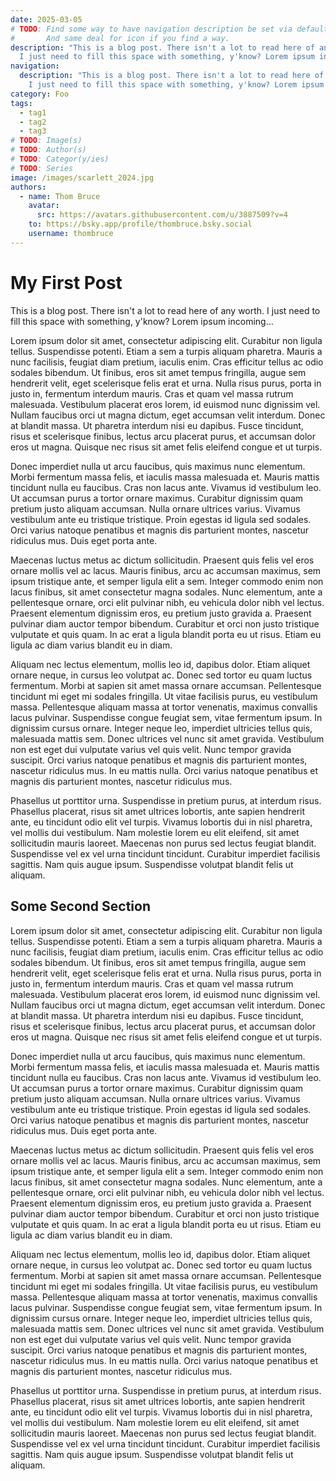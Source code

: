 ```yaml
---
date: 2025-03-05
# TODO: Find some way to have navigation description be set via default description if one is present.
#       And same deal for icon if you find a way.
description: "This is a blog post. There isn't a lot to read here of any worth.
  I just need to fill this space with something, y'know? Lorem ipsum incoming..."
navigation:
  description: "This is a blog post. There isn't a lot to read here of any worth.
    I just need to fill this space with something, y'know? Lorem ipsum incoming..."
category: Foo
tags:
  - tag1
  - tag2
  - tag3
# TODO: Image(s)
# TODO: Author(s)
# TODO: Categor(y/ies)
# TODO: Series
image: /images/scarlett_2024.jpg
authors:
  - name: Thom Bruce
    avatar:
      src: https://avatars.githubusercontent.com/u/3887509?v=4
    to: https://bsky.app/profile/thombruce.bsky.social
    username: thombruce
---
```


# My First Post

This is a blog post. There isn't a lot to read here of any worth. I just need to fill this space with something, y'know? Lorem ipsum incoming...

Lorem ipsum dolor sit amet, consectetur adipiscing elit. Curabitur non ligula tellus. Suspendisse potenti. Etiam a sem a turpis aliquam pharetra. Mauris a nunc facilisis, feugiat diam pretium, iaculis enim. Cras efficitur tellus ac odio sodales bibendum. Ut finibus, eros sit amet tempus fringilla, augue sem hendrerit velit, eget scelerisque felis erat et urna. Nulla risus purus, porta in justo in, fermentum interdum mauris. Cras et quam vel massa rutrum malesuada. Vestibulum placerat eros lorem, id euismod nunc dignissim vel. Nullam faucibus orci ut magna dictum, eget accumsan velit interdum. Donec at blandit massa. Ut pharetra interdum nisi eu dapibus. Fusce tincidunt, risus et scelerisque finibus, lectus arcu placerat purus, et accumsan dolor eros ut magna. Quisque nec risus sit amet felis eleifend congue et ut turpis.

Donec imperdiet nulla ut arcu faucibus, quis maximus nunc elementum. Morbi fermentum massa felis, et iaculis massa malesuada et. Mauris mattis tincidunt nulla eu faucibus. Cras non lacus ante. Vivamus id vestibulum leo. Ut accumsan purus a tortor ornare maximus. Curabitur dignissim quam pretium justo aliquam accumsan. Nulla ornare ultrices varius. Vivamus vestibulum ante eu tristique tristique. Proin egestas id ligula sed sodales. Orci varius natoque penatibus et magnis dis parturient montes, nascetur ridiculus mus. Duis eget porta ante.

Maecenas luctus metus ac dictum sollicitudin. Praesent quis felis vel eros ornare mollis vel ac lacus. Mauris finibus, arcu ac accumsan maximus, sem ipsum tristique ante, et semper ligula elit a sem. Integer commodo enim non lacus finibus, sit amet consectetur magna sodales. Nunc elementum, ante a pellentesque ornare, orci elit pulvinar nibh, eu vehicula dolor nibh vel lectus. Praesent elementum dignissim eros, eu pretium justo gravida a. Praesent pulvinar diam auctor tempor bibendum. Curabitur et orci non justo tristique vulputate et quis quam. In ac erat a ligula blandit porta eu ut risus. Etiam eu ligula ac diam varius blandit eu in diam.

Aliquam nec lectus elementum, mollis leo id, dapibus dolor. Etiam aliquet ornare neque, in cursus leo volutpat ac. Donec sed tortor eu quam luctus fermentum. Morbi at sapien sit amet massa ornare accumsan. Pellentesque tincidunt mi eget mi sodales fringilla. Ut vitae facilisis purus, eu vestibulum massa. Pellentesque aliquam massa at tortor venenatis, maximus convallis lacus pulvinar. Suspendisse congue feugiat sem, vitae fermentum ipsum. In dignissim cursus ornare. Integer neque leo, imperdiet ultricies tellus quis, malesuada mattis sem. Donec ultrices vel nunc sit amet gravida. Vestibulum non est eget dui vulputate varius vel quis velit. Nunc tempor gravida suscipit. Orci varius natoque penatibus et magnis dis parturient montes, nascetur ridiculus mus. In eu mattis nulla. Orci varius natoque penatibus et magnis dis parturient montes, nascetur ridiculus mus.

Phasellus ut porttitor urna. Suspendisse in pretium purus, at interdum risus. Phasellus placerat, risus sit amet ultrices lobortis, ante sapien hendrerit ante, eu tincidunt odio elit vel turpis. Vivamus lobortis dui in nisl pharetra, vel mollis dui vestibulum. Nam molestie lorem eu elit eleifend, sit amet sollicitudin mauris laoreet. Maecenas non purus sed lectus feugiat blandit. Suspendisse vel ex vel urna tincidunt tincidunt. Curabitur imperdiet facilisis sagittis. Nam quis augue ipsum. Suspendisse volutpat blandit felis ut aliquam.

## Some Second Section

Lorem ipsum dolor sit amet, consectetur adipiscing elit. Curabitur non ligula tellus. Suspendisse potenti. Etiam a sem a turpis aliquam pharetra. Mauris a nunc facilisis, feugiat diam pretium, iaculis enim. Cras efficitur tellus ac odio sodales bibendum. Ut finibus, eros sit amet tempus fringilla, augue sem hendrerit velit, eget scelerisque felis erat et urna. Nulla risus purus, porta in justo in, fermentum interdum mauris. Cras et quam vel massa rutrum malesuada. Vestibulum placerat eros lorem, id euismod nunc dignissim vel. Nullam faucibus orci ut magna dictum, eget accumsan velit interdum. Donec at blandit massa. Ut pharetra interdum nisi eu dapibus. Fusce tincidunt, risus et scelerisque finibus, lectus arcu placerat purus, et accumsan dolor eros ut magna. Quisque nec risus sit amet felis eleifend congue et ut turpis.

Donec imperdiet nulla ut arcu faucibus, quis maximus nunc elementum. Morbi fermentum massa felis, et iaculis massa malesuada et. Mauris mattis tincidunt nulla eu faucibus. Cras non lacus ante. Vivamus id vestibulum leo. Ut accumsan purus a tortor ornare maximus. Curabitur dignissim quam pretium justo aliquam accumsan. Nulla ornare ultrices varius. Vivamus vestibulum ante eu tristique tristique. Proin egestas id ligula sed sodales. Orci varius natoque penatibus et magnis dis parturient montes, nascetur ridiculus mus. Duis eget porta ante.

Maecenas luctus metus ac dictum sollicitudin. Praesent quis felis vel eros ornare mollis vel ac lacus. Mauris finibus, arcu ac accumsan maximus, sem ipsum tristique ante, et semper ligula elit a sem. Integer commodo enim non lacus finibus, sit amet consectetur magna sodales. Nunc elementum, ante a pellentesque ornare, orci elit pulvinar nibh, eu vehicula dolor nibh vel lectus. Praesent elementum dignissim eros, eu pretium justo gravida a. Praesent pulvinar diam auctor tempor bibendum. Curabitur et orci non justo tristique vulputate et quis quam. In ac erat a ligula blandit porta eu ut risus. Etiam eu ligula ac diam varius blandit eu in diam.

Aliquam nec lectus elementum, mollis leo id, dapibus dolor. Etiam aliquet ornare neque, in cursus leo volutpat ac. Donec sed tortor eu quam luctus fermentum. Morbi at sapien sit amet massa ornare accumsan. Pellentesque tincidunt mi eget mi sodales fringilla. Ut vitae facilisis purus, eu vestibulum massa. Pellentesque aliquam massa at tortor venenatis, maximus convallis lacus pulvinar. Suspendisse congue feugiat sem, vitae fermentum ipsum. In dignissim cursus ornare. Integer neque leo, imperdiet ultricies tellus quis, malesuada mattis sem. Donec ultrices vel nunc sit amet gravida. Vestibulum non est eget dui vulputate varius vel quis velit. Nunc tempor gravida suscipit. Orci varius natoque penatibus et magnis dis parturient montes, nascetur ridiculus mus. In eu mattis nulla. Orci varius natoque penatibus et magnis dis parturient montes, nascetur ridiculus mus.

Phasellus ut porttitor urna. Suspendisse in pretium purus, at interdum risus. Phasellus placerat, risus sit amet ultrices lobortis, ante sapien hendrerit ante, eu tincidunt odio elit vel turpis. Vivamus lobortis dui in nisl pharetra, vel mollis dui vestibulum. Nam molestie lorem eu elit eleifend, sit amet sollicitudin mauris laoreet. Maecenas non purus sed lectus feugiat blandit. Suspendisse vel ex vel urna tincidunt tincidunt. Curabitur imperdiet facilisis sagittis. Nam quis augue ipsum. Suspendisse volutpat blandit felis ut aliquam.
